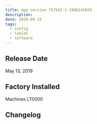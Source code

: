 ```yaml
---
title: App version 757542-1-1906141659
description:
date: 2020-09-15
tags:
  - config
  - tablet
  - software
---
```

## Release Date

May 13, 2019

## Factory Installed

Machines LT0000

## Changelog
